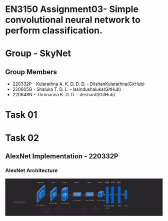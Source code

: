 # EN3150 Assignment03-  Simple convolutional neural network to perform classification.
# Group - SkyNet
## Group Members
- 220332P - Kularathna A. K. D. D. D. - DilshanKularathna(GitHub)
- 220605G - Shaluka T. D. L. - lasindushaluka(GitHub)
- 220648N - Thrimanna K. D. D. - deshan0(GitHub)

# Task 01

# Task 02
## AlexNet Implementation - 220332P
### AlexNet Architecture

<!-- ![AlexNet_Architecture.png](attachment:AlexNet_Architecture.png) -->
![Figure 1: AlexNet_Architecture](AlexNet\AlexNet_Architecture.png)  